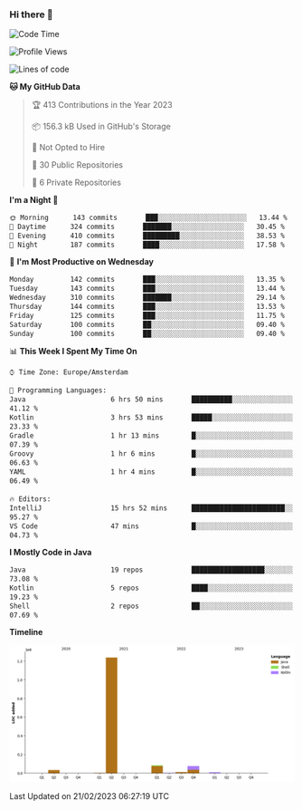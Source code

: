 ### Hi there 👋


<!--START_SECTION:waka-->
![Code Time](http://img.shields.io/badge/Code%20Time-3%2C026%20hrs%2036%20mins-blue)

![Profile Views](http://img.shields.io/badge/Profile%20Views-1-blue)

![Lines of code](https://img.shields.io/badge/From%20Hello%20World%20I%27ve%20Written-1%20Million%20lines%20of%20code-blue)

**🐱 My GitHub Data** 

> 🏆 413 Contributions in the Year 2023
 > 
> 📦 156.3 kB Used in GitHub's Storage 
 > 
> 🚫 Not Opted to Hire
 > 
> 📜 30 Public Repositories 
 > 
> 🔑 6 Private Repositories  
 > 
**I'm a Night 🦉** 

```text
🌞 Morning      143 commits       ███░░░░░░░░░░░░░░░░░░░░░░   13.44 % 
🌆 Daytime      324 commits       ███████░░░░░░░░░░░░░░░░░░   30.45 % 
🌃 Evening      410 commits       █████████░░░░░░░░░░░░░░░░   38.53 % 
🌙 Night        187 commits       ████░░░░░░░░░░░░░░░░░░░░░   17.58 % 

```
📅 **I'm Most Productive on Wednesday** 

```text
Monday         142 commits       ███░░░░░░░░░░░░░░░░░░░░░░   13.35 % 
Tuesday        143 commits       ███░░░░░░░░░░░░░░░░░░░░░░   13.44 % 
Wednesday      310 commits       ███████░░░░░░░░░░░░░░░░░░   29.14 % 
Thursday       144 commits       ███░░░░░░░░░░░░░░░░░░░░░░   13.53 % 
Friday         125 commits       ███░░░░░░░░░░░░░░░░░░░░░░   11.75 % 
Saturday       100 commits       ██░░░░░░░░░░░░░░░░░░░░░░░   09.40 % 
Sunday         100 commits       ██░░░░░░░░░░░░░░░░░░░░░░░   09.40 % 

```


📊 **This Week I Spent My Time On** 

```text
⌚︎ Time Zone: Europe/Amsterdam

💬 Programming Languages: 
Java                     6 hrs 50 mins       ██████████░░░░░░░░░░░░░░░   41.12 % 
Kotlin                   3 hrs 53 mins       █████░░░░░░░░░░░░░░░░░░░░   23.33 % 
Gradle                   1 hr 13 mins        █░░░░░░░░░░░░░░░░░░░░░░░░   07.39 % 
Groovy                   1 hr 6 mins         █░░░░░░░░░░░░░░░░░░░░░░░░   06.63 % 
YAML                     1 hr 4 mins         █░░░░░░░░░░░░░░░░░░░░░░░░   06.49 % 

🔥 Editors: 
IntelliJ                 15 hrs 52 mins      ███████████████████████░░   95.27 % 
VS Code                  47 mins             █░░░░░░░░░░░░░░░░░░░░░░░░   04.73 % 

```

**I Mostly Code in Java** 

```text
Java                     19 repos            ██████████████████░░░░░░░   73.08 % 
Kotlin                   5 repos             ████░░░░░░░░░░░░░░░░░░░░░   19.23 % 
Shell                    2 repos             ██░░░░░░░░░░░░░░░░░░░░░░░   07.69 % 

```


**Timeline**

![Chart not found](https://raw.githubusercontent.com/powercasgamer/powercasgamer/master/charts/bar_graph.png) 


 Last Updated on 21/02/2023 06:27:19 UTC
<!--END_SECTION:waka-->
